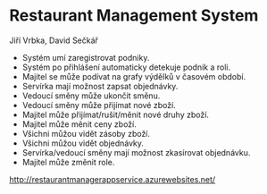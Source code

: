 # Restaurant Management System

Jiří Vrbka, David Sečkář

* Systém umí zaregistrovat podniky.
* Systém po přihlášení automaticky detekuje podnik a roli.
* Majitel se může podívat na grafy výdělků v časovém období.
* Servírka mají možnost zapsat objednávky.
* Vedoucí směny může ukončit směnu.
* Vedoucí směny může přijímat nové zboží.
* Majitel může přijímat/rušit/měnit nové druhy zboží.
* Majitel může měnit ceny zboží.
* Všichni můžou vidět zásoby zboží.
* Všichni můžou vidět objednávky.
* Servírka/vedoucí směny mají možnost zkasírovat objednávku.
* Majitel může změnit role.

http://restaurantmanagerappservice.azurewebsites.net/
